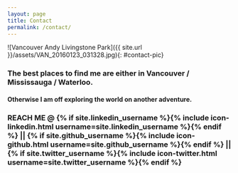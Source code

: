 ```yaml
---
layout: page
title: Contact
permalink: /contact/
---
```


![Vancouver Andy Livingstone Park]({{ site.url }}/assets/VAN_20160123_031328.jpg){: #contact-pic}


### The best places to find me are either in Vancouver / Mississauga / Waterloo.

#### Otherwise I am off exploring the world on another adventure.

### REACH ME @ {% if site.linkedin_username %}{% include icon-linkedin.html username=site.linkedin_username %}{% endif %} || {% if site.github_username %}{% include icon-github.html username=site.github_username %}{% endif %} || {% if site.twitter_username %}{% include icon-twitter.html username=site.twitter_username %}{% endif %}

<!-- Consider integrating something like SimpleForm to get a contact form on the page
 - form goes here
 - add more
 -->

<!-- You can find the source code for the Jekyll new theme at:
{% include icon-github.html username="jglovier" %} /
[jekyll-new](https://github.com/jglovier/jekyll-new)
 -->